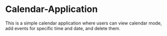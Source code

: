 # Calendar-Application
This is a simple calendar application where users can view calendar mode, add events for specific time and date, and delete them. 
